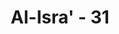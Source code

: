 ---
title: "Al-Isra' - 31"
no: 31
arabic_no: ٣١
ayah: وَلَا تَقْتُلُوْٓا اَوْلَادَكُمْ خَشْيَةَ اِمْلَاقٍۗ نَحْنُ نَرْزُقُهُمْ وَاِيَّاكُمْۗ اِنَّ قَتْلَهُمْ كَانَ خِطْـًٔا كَبِيْرًا 
translation: "Dan janganlah kamu membunuh anak-anakmu karena takut miskin. Kamilah yang memberi rezeki kepada mereka dan kepadamu. Membunuh mereka itu sungguh suatu dosa yang besar."
tafsir: "Kemudian Allah swt melarang kaum Muslimin membunuh anak-anak mereka, seperti yang telah dilakukan oleh beberapa suku dari bangsa Arab Jahiliah. Mereka menguburkan anak-anak perempuan karena dianggap tidak mampu mencari rezeki, dan hanya menjadi beban hidup saja. Berbeda dengan anak laki-laki yang dianggap mempunyai kemampuan untuk mencari harta, berperang, dan menjaga kehormatan keluarga. Anak perempuan dipandang hanya akan memberi malu karena bisa menyebabkan kemiskinan dan menurunkan martabat keluarga karena kawin dengan orang yang tidak sederajat dengan mereka. Apalagi dalam peperangan, anak perempuan tentu akan menjadi tawanan, sehingga tidak mustahil akan mengalami nasib yang hina lantaran menjadi budak. Oleh karena itu, Allah swt melarang kaum Muslimin meniru kebiasaan Jahiliah tersebut, dengan memberikan alasan bahwa rezeki itu berada dalam kekuasaan-Nya. Dia yang memberikan rezeki kepada mereka. Apabila Dia kuasa memberikan rezeki kepada anak laki-laki, maka Dia kuasa pula untuk memberikannya kepada anak perempuan. Allah menyatakan bahwa takut pada kemiskinan itu bukanlah alasan untuk membunuh anak-anak perempuan mereka.\n\nDi akhir ayat ini, Allah swt menegaskan bahwa membunuh anak-anak itu adalah dosa besar, karena hal itu menghalangi tujuan hidup manusia. Tidak membiarkan anak itu hidup berarti memutus keturunan, yang berarti pula menumpas kehidupan manusia itu sendiri dari muka bumi. Hadis Nabi saw berikut ini menggambarkan betapa besarnya dosa membunuh anak:\n\nDiriwayatkan dari 'Abdullah bin Mas'ud bahwa ia bertanya, \"Wahai Rasulullah, dosa manakah yang paling besar? Rasulullah menjawab, \"Bila engkau menjadikan sekutu bagi Allah, padahal Allah itulah yang menciptakanmu.\" Saya bertanya lagi, \"Kemudian dosa yang mana lagi?\" Rasulullah saw menjawabnya, \"Bila engkau membunuh anakmu karena takut anak itu makan bersamamu.\" Saya bertanya lagi, \"Kemudian dosa yang mana lagi?\" Rasulullah saw menjawabnya, \"Engkau berzina dengan istri tetanggamu.\" (Riwayat al-Bukhari dan Muslim)\n\nDi samping itu, dapat dikatakan bahwa tindakan membunuh anak karena takut kelaparan adalah termasuk berburuk sangka kepada Allah. Bila tindakan itu dilakukan karena takut malu, maka tindakan itu bertentangan dengan nilai-nilai kemanusiaan, karena mengarah pada upaya menghancur-kan kesinambungan eksistensi umat manusia di dunia.\n\nSelain mengungkapkan kebiasaan jahat yang dilakukan oleh orang-orang Arab di masa Jahiliah, ayat ini juga mengungkapkan tabiat mereka yang sangat bakhil."
---